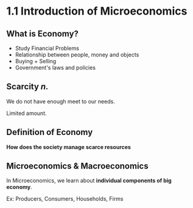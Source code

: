 # 1.1 Introduction of Microeconomics

## What is Economy?

- Study Financial Problems
- Relationship between people, money and objects
- Buying + Selling
- Government's laws and policies



## Scarcity *n.*

We do not have enough meet to our needs.

Limited amount.



## Definition of Economy

**How does the society manage scarce resources**



## Microeconomics & Macroeconomics

In Microeconomics, we learn about **individual components of big economy**.

Ex: Producers, Consumers, Households, Firms

